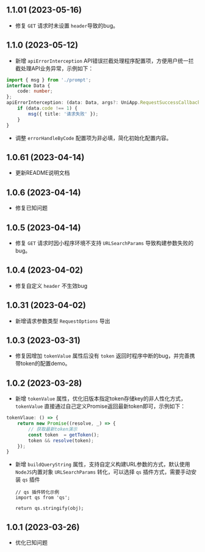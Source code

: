 ## 1.1.01	(2023-05-16)
+ 修复 `GET` 请求时未设置 `header`导致的bug。

## 1.1.0	(2023-05-12)
+ 新增 `apiErrorInterception` API错误拦截处理程序配置项，方便用户统一拦截处理API业务异常，示例如下：

```ts
import { msg } from './prompt';
interface Data {
	code: number;
};
apiErrorInterception: (data: Data, args?: UniApp.RequestSuccessCallbackResult) => {
	if (data.code !== 1) {
		msg({ title: '请求失败' });
	}
}
```
+ 调整 `errorHandleByCode` 配置项为非必填，简化初始化配置内容。

## 1.0.61	(2023-04-14)
+ 更新README说明文档

## 1.0.6	(2023-04-14)
+ 修复已知问题

## 1.0.5	(2023-04-14)
+ 修复 `GET` 请求时因小程序环境不支持 `URLSearchParams` 导致构建参数失败的bug。

## 1.0.4	(2023-04-02)
+ 修复自定义 `header` 不生效bug

## 1.0.31	(2023-04-02)
+ 新增请求参数类型 `RequestOptions` 导出

## 1.0.3	(2023-03-31)
+ 修复因增加 `tokenValue` 属性后没有 `token` 返回时程序中断的bug，并完善携带token的配置demo。

## 1.0.2	(2023-03-28)
+ 新增 `tokenValue` 属性，优化旧版本指定token存储key的非人性化方式，`tokenValue` 直接通过自己定义Promise返回最新token即可，示例如下：  

```js
tokenVlaue: () => {
	return new Promise((resolve, _) => {
		// 获取最新token演示
		const token  = getToken();
		token && resolve(token);
	});
}
```
+ 新增 `buildQueryString` 属性，支持自定义构建URL参数的方式，默认使用 `NodeJS`内置对象 `URLSearchParams` 转化，可以选择 `qs` 插件方式，需要手动安装 `qs` 插件  

	```
	// qs 插件转化示例
	import qs from 'qs';

	return qs.stringify(obj);
	```

## 1.0.1    (2023-03-26)
+ 优化已知问题